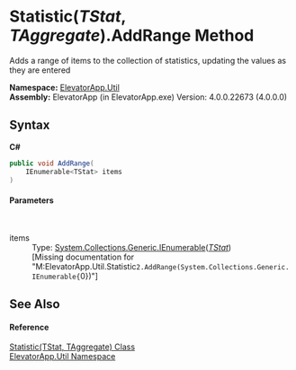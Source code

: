 # Statistic(*TStat*, *TAggregate*).AddRange Method 
 

Adds a range of items to the collection of statistics, updating the values as they are entered

**Namespace:**&nbsp;<a href="N_ElevatorApp_Util">ElevatorApp.Util</a><br />**Assembly:**&nbsp;ElevatorApp (in ElevatorApp.exe) Version: 4.0.0.22673 (4.0.0.0)

## Syntax

**C#**<br />
``` C#
public void AddRange(
	IEnumerable<TStat> items
)
```


#### Parameters
&nbsp;<dl><dt>items</dt><dd>Type: <a href="http://msdn2.microsoft.com/en-us/library/9eekhta0" target="_blank">System.Collections.Generic.IEnumerable</a>(<a href="T_ElevatorApp_Util_Statistic_2">*TStat*</a>)<br />\[Missing <param name="items"/> documentation for "M:ElevatorApp.Util.Statistic`2.AddRange(System.Collections.Generic.IEnumerable{`0})"\]</dd></dl>

## See Also


#### Reference
<a href="T_ElevatorApp_Util_Statistic_2">Statistic(TStat, TAggregate) Class</a><br /><a href="N_ElevatorApp_Util">ElevatorApp.Util Namespace</a><br />